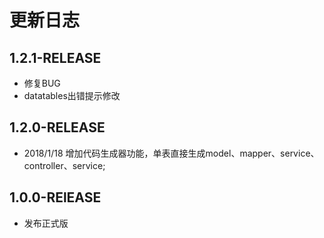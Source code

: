 # 更新日志

## 1.2.1-RELEASE

- 修复BUG
- datatables出错提示修改

## 1.2.0-RELEASE

- 2018/1/18 增加代码生成器功能，单表直接生成model、mapper、service、controller、service;

## 1.0.0-RElEASE

- 发布正式版